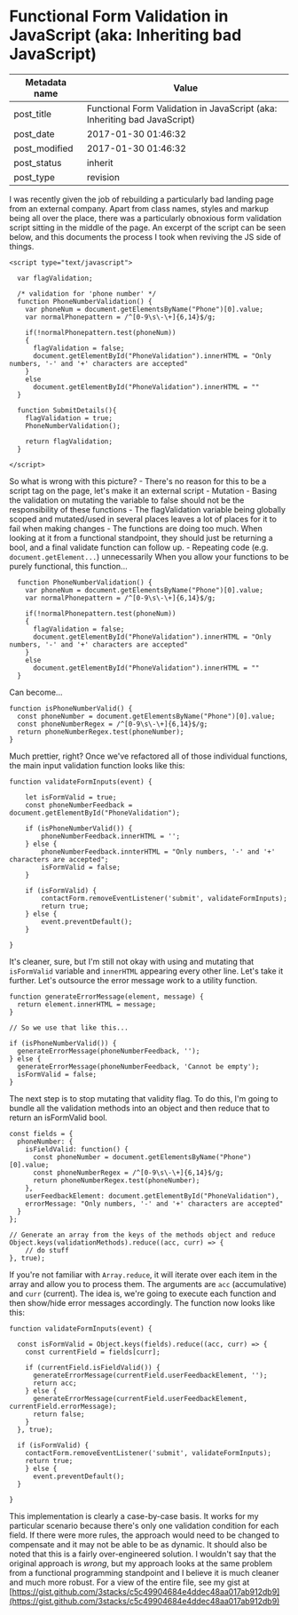 
# Functional Form Validation in JavaScript (aka: Inheriting bad JavaScript)


| Metadata name | Value |
| --------- | ------ |
| post_title | Functional Form Validation in JavaScript (aka: Inheriting bad JavaScript) | 
| post_date | 2017-01-30 01:46:32 | 
| post_modified | 2017-01-30 01:46:32 | 
| post_status | inherit | 
| post_type | revision |

I was recently given the job of rebuilding a particularly bad landing page from an external company. Apart from class names, styles and markup being all over the place, there was a particularly obnoxious form validation script sitting in the middle of the page. An excerpt of the script can be seen below, and this documents the process I took when reviving the JS side of things.

    <script type="text/javascript">
    
      var flagValidation;
    
      /* validation for 'phone number' */
      function PhoneNumberValidation() {
        var phoneNum = document.getElementsByName("Phone")[0].value;
        var normalPhonepattern = /^[0-9\s\-\+]{6,14}$/g;
    
        if(!normalPhonepattern.test(phoneNum))
        {
          flagValidation = false;
          document.getElementById("PhoneValidation").innerHTML = "Only numbers, '-' and '+' characters are accepted"
        }
        else
          document.getElementById("PhoneValidation").innerHTML = ""
      }
    
      function SubmitDetails(){
        flagValidation = true;
        PhoneNumberValidation();
    
        return flagValidation;
      }
    
    </script>
    
    

So what is wrong with this picture? - There's no reason for this to be a script tag on the page, let's make it an external script - Mutation - Basing the validation on mutating the variable to false should not be the responsibility of these functions - The flagValidation variable being globally scoped and mutated/used in several places leaves a lot of places for it to fail when making changes - The functions are doing too much. When looking at it from a functional standpoint, they should just be returning a bool, and a final validate function can follow up. - Repeating code (e.g. `document.getElement...`) unnecessarily When you allow your functions to be purely functional, this function...

      function PhoneNumberValidation() {
        var phoneNum = document.getElementsByName("Phone")[0].value;
        var normalPhonepattern = /^[0-9\s\-\+]{6,14}$/g;
    
        if(!normalPhonepattern.test(phoneNum))
        {
          flagValidation = false;
          document.getElementById("PhoneValidation").innerHTML = "Only numbers, '-' and '+' characters are accepted"
        }
        else
          document.getElementById("PhoneValidation").innerHTML = ""
      }
    

Can become...

    function isPhoneNumberValid() {
      const phoneNumber = document.getElementsByName("Phone")[0].value;
      const phoneNumberRegex = /^[0-9\s\-\+]{6,14}$/g;
      return phoneNumberRegex.test(phoneNumber);
    }
    

Much prettier, right? Once we've refactored all of those individual functions, the main input validation function looks like this:

    function validateFormInputs(event) {
    
        let isFormValid = true;
        const phoneNumberFeedback = document.getElementById("PhoneValidation");
    
        if (isPhoneNumberValid()) {
            phoneNumberFeedback.innerHTML = '';
        } else {
            phoneNumberFeedback.innterHTML = "Only numbers, '-' and '+' characters are accepted";
            isFormValid = false;
        }
    
        if (isFormValid) {
            contactForm.removeEventListener('submit', validateFormInputs);
            return true;
        } else {
            event.preventDefault();
        }
    
    }
    

It's cleaner, sure, but I'm still not okay with using and mutating that `isFormValid` variable and `innerHTML` appearing every other line. Let's take it further. Let's outsource the error message work to a utility function.

    function generateErrorMessage(element, message) {
      return element.innerHTML = message;
    }
    
    // So we use that like this...
    
    if (isPhoneNumberValid()) {
      generateErrorMessage(phoneNumberFeedback, '');
    } else {
      generateErrorMessage(phoneNumberFeedback, 'Cannot be empty');
      isFormValid = false;
    }
    

The next step is to stop mutating that validity flag. To do this, I'm going to bundle all the validation methods into an object and then reduce that to return an isFormValid bool.

    const fields = {
      phoneNumber: {
        isFieldValid: function() {
          const phoneNumber = document.getElementsByName("Phone")[0].value;
          const phoneNumberRegex = /^[0-9\s\-\+]{6,14}$/g;
          return phoneNumberRegex.test(phoneNumber);
        },
        userFeedbackElement: document.getElementById("PhoneValidation"),
        errorMessage: "Only numbers, '-' and '+' characters are accepted"
      }
    };
    
    // Generate an array from the keys of the methods object and reduce
    Object.keys(validationMethods).reduce((acc, curr) => {
        // do stuff
    }, true);
    

If you're not familiar with `Array.reduce`, it will iterate over each item in the array and allow you to process them. The arguments are `acc` (accumulative) and `curr` (current). The idea is, we're going to execute each function and then show/hide error messages accordingly. The function now looks like this:

    function validateFormInputs(event) {
    
      const isFormValid = Object.keys(fields).reduce((acc, curr) => {
        const currentField = fields[curr];
    
        if (currentField.isFieldValid()) {
          generateErrorMessage(currentField.userFeedbackElement, '');
          return acc;
        } else {
          generateErrorMessage(currentField.userFeedbackElement, currentField.errorMessage);
          return false;
        }
      }, true);
    
      if (isFormValid) {
        contactForm.removeEventListener('submit', validateFormInputs);
        return true;
        } else {
          event.preventDefault();
      }
    
    }
    

This implementation is clearly a case-by-case basis. It works for my particular scenario because there's only one validation condition for each field. If there were more rules, the approach would need to be changed to compensate and it may not be able to be as dynamic. It should also be noted that this is a fairly over-engineered solution. I wouldn't say that the original approach is _wrong_, but my approach looks at the same problem from a functional programming standpoint and I believe it is much cleaner and much more robust. For a view of the entire file, see my gist at [https://gist.github.com/3stacks/c5c49904684e4ddec48aa017ab912db9](https://gist.github.com/3stacks/c5c49904684e4ddec48aa017ab912db9)
        